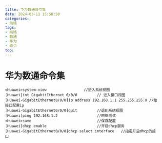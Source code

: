 ```yaml
---
title: 华为数通命令集
date: 2024-03-11 15:50:50
categories: 
- 网络
tags: 
- 网络
- 数通
- 华为
- 命令
top: 
---
```

# 华为数通命令集 

	<Huawei>system-view            	   	//进入系统视图
	[Huawei]int GigabitEthernet 0/0/0		  // 进入接口视图
	[Huawei-GigabitEthernet0/0/0]ip address 192.168.1.1 255.255.255.0 //给接口配置ip
	[Huawei-GigabitEthernet0/0/0]quit 		  //退到系统视图
	[Huawei]ping 192.168.1.2				  //网络测试
	<Huawei>save 							  //保存配置
	[Huawei]dhcp enable						  //开启dhcp服务
	[Huawei-GigabitEthernet0/0/0]dhcp select interface   //指定开启dhcp的接口
